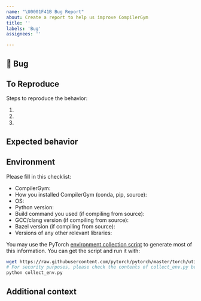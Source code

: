 ```yaml
---
name: "\U0001F41B Bug Report"
about: Create a report to help us improve CompilerGym
title: ''
labels: 'Bug'
assignees: ''

---
```


## 🐛 Bug

<!-- A clear and concise description of what the bug is. -->

## To Reproduce

Steps to reproduce the behavior:

1.
1.
1.

<!-- If you have a code sample, error messages, stack traces, please provide it here as well -->

## Expected behavior

<!-- A clear and concise description of what you expected to happen. -->

## Environment

Please fill in this checklist:

- CompilerGym:
- How you installed CompilerGym (conda, pip, source):
- OS:
- Python version:
- Build command you used (if compiling from source):
- GCC/clang version (if compiling from source):
- Bazel version (if compiling from source):
- Versions of any other relevant libraries:

You may use the PyTorch
[environment collection script](https://raw.githubusercontent.com/pytorch/pytorch/master/torch/utils/collect_env.py)
to generate most of this information. You can get the script and run it with:

```sh
wget https://raw.githubusercontent.com/pytorch/pytorch/master/torch/utils/collect_env.py
# For security purposes, please check the contents of collect_env.py before running it.
python collect_env.py
```

## Additional context

<!-- Add any other context about the problem here. -->

